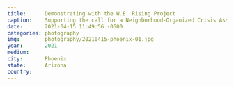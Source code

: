 ```yaml
---
title:  	Demonstrating with the W.E. Rising Project
caption:	Supporting the call for a Neighborhood-Organized Crisis Assistance Program to minimize non-emergency police encounters
date:   	2021-04-15 11:49:56 -0500
categories: photography
img:		photography/20210415-phoenix-01.jpg
year:		2021
medium:
city:		Phoenix
state:		Arizona
country:
---
```

